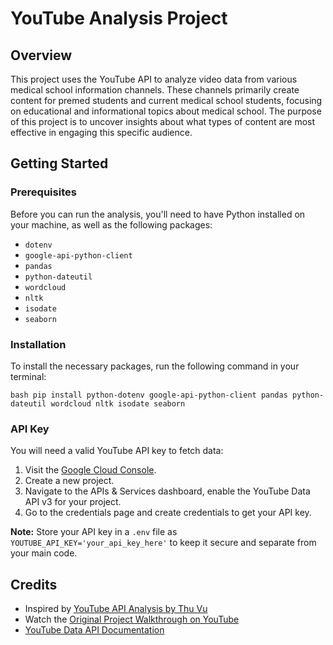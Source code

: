 # YouTube Analysis Project

## Overview
This project uses the YouTube API to analyze video data from various medical school information channels. These channels primarily create content for premed students and current medical school students, focusing on educational and informational topics about medical school. The purpose of this project is to uncover insights about what types of content are most effective in engaging this specific audience.

## Getting Started

### Prerequisites
Before you can run the analysis, you'll need to have Python installed on your machine, as well as the following packages:

- `dotenv`
- `google-api-python-client`
- `pandas`
- `python-dateutil`
- `wordcloud`
- `nltk`
- `isodate`
- `seaborn`

### Installation
To install the necessary packages, run the following command in your terminal:

```bash pip install python-dotenv google-api-python-client pandas python-dateutil wordcloud nltk isodate seaborn```

### API Key
You will need a valid YouTube API key to fetch data:

1. Visit the [Google Cloud Console](https://console.cloud.google.com/).
2. Create a new project.
3. Navigate to the APIs & Services dashboard, enable the YouTube Data API v3 for your project.
4. Go to the credentials page and create credentials to get your API key.

**Note:** Store your API key in a `.env` file as `YOUTUBE_API_KEY='your_api_key_here'` to keep it secure and separate from your main code.

## Credits
- Inspired by [YouTube API Analysis by Thu Vu](https://github.com/thu-vu92/youtube-api-analysis)
- Watch the [Original Project Walkthrough on YouTube](https://youtu.be/D56_Cx36oGY)
- [YouTube Data API Documentation](https://developers.google.com/youtube/v3)
